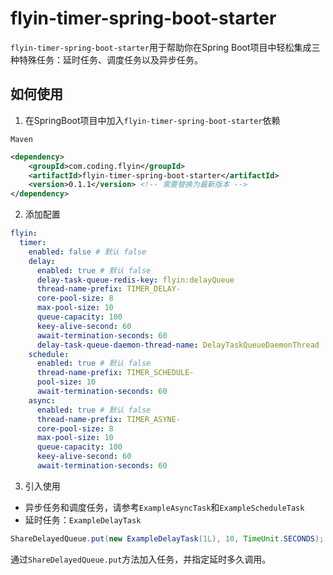 # flyin-timer-spring-boot-starter

`flyin-timer-spring-boot-starter`用于帮助你在Spring Boot项目中轻松集成三种特殊任务：延时任务、调度任务以及异步任务。

## 如何使用

1. 在SpringBoot项目中加入`flyin-timer-spring-boot-starter`依赖

`Maven`

```xml
<dependency>
    <groupId>com.coding.flyin</groupId>
    <artifactId>flyin-timer-spring-boot-starter</artifactId>
    <version>0.1.1</version> <!-- 需要替换为最新版本 -->
</dependency>
```

2. 添加配置

```yaml
flyin:
  timer:
    enabled: false # 默认 false
    delay:
      enabled: true # 默认 false
      delay-task-queue-redis-key: flyin:delayQueue
      thread-name-prefix: TIMER_DELAY-
      core-pool-size: 8
      max-pool-size: 10
      queue-capacity: 100
      keey-alive-second: 60
      await-termination-seconds: 60
      delay-task-queue-daemon-thread-name: DelayTaskQueueDaemonThread
    schedule:
      enabled: true # 默认 false
      thread-name-prefix: TIMER_SCHEDULE-
      pool-size: 10
      await-termination-seconds: 60
    async:
      enabled: true # 默认 false
      thread-name-prefix: TIMER_ASYNE-
      core-pool-size: 8
      max-pool-size: 10
      queue-capacity: 100
      keey-alive-second: 60
      await-termination-seconds: 60
```

3. 引入使用

- 异步任务和调度任务，请参考`ExampleAsyncTask`和`ExampleScheduleTask`
- 延时任务：`ExampleDelayTask`

```java
ShareDelayedQueue.put(new ExampleDelayTask(1L), 10, TimeUnit.SECONDS);
```

通过`ShareDelayedQueue.put`方法加入任务，并指定延时多久调用。



